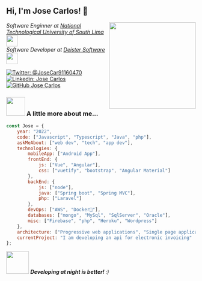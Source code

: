 
<h2> Hi, I'm Jose Carlos! 👨‍</h2>
<img align='right' src="https://media.giphy.com/media/M9gbBd9nbDrOTu1Mqx/giphy.gif" width="230">
<p><em>Software Enginner at <a href="http://www.unb.br">National Technological University of South Lima</a><img src="https://media.giphy.com/media/fYSnHlufseco8Fh93Z/giphy.gif" width="30"></br>Software Developer at <a href="https://www.thoughtworks.com">Deister Software</a><img src="https://media.giphy.com/media/WUlplcMpOCEmTGBtBW/giphy.gif" width="30"> 
</em></p>

[![Twitter: @JoseCar91160470](https://img.shields.io/twitter/follow/JoseCar91160470?style=social)](https://twitter.com/JoseCar91160470)
[![Linkedin: Jose Carlos](https://img.shields.io/badge/-JoseCarlos-blue?style=flat-square&logo=Linkedin&logoColor=white&link=https://https://www.linkedin.com/in/jose-carlos-leon-tito-13b823143/)](https://www.linkedin.com/in/jose-carlos-leon-tito-13b823143/)
[![GitHub Jose Carlos](https://img.shields.io/github/followers/JoseCarlos512?label=follow&style=social)](https://github.com/JoseCarlos512)


### <img src="https://media.giphy.com/media/VgCDAzcKvsR6OM0uWg/giphy.gif" width="50"> A little more about me...  

```javascript
const Jose = {
    year: "2022",
    code: ["Javascript", "Typescript", "Java", "php"],
    askMeAbout: ["web dev", "tech", "app dev"],
    technologies: {
        mobileApp: ["Android App"],
        frontEnd: {
            js: ["Vue", "Angular"],
            css: ["vuetify", "bootstrap", "Angular Material"]
        },
        backEnd: {
            js: ["node"],
            java: ["Spring boot", "Spring MVC"],
            php: ["Laravel"]
        },
        devOps: ["AWS", "Docker🐳"],
        databases: ["mongo", "MySql", "SqlServer", "Oracle"],
        misc: ["Firebase", "php", "Heroku", "Wordpress"]
    },
    architecture: ["Progressive web applications", "Single page applications"],
    currentProject: "I am developing an api for electronic invoicing"
};
```

<img src="https://media.giphy.com/media/WUlplcMpOCEmTGBtBW/giphy.gif" width="60"> <em><b>Developing at night is better! </b> :)</em>

